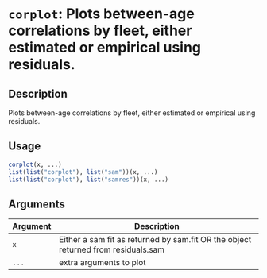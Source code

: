 # `corplot`: Plots between-age correlations by fleet, either estimated or empirical using residuals.

## Description


 Plots between-age correlations by fleet, either estimated or empirical using residuals.


## Usage

```r
corplot(x, ...)
list(list("corplot"), list("sam"))(x, ...)
list(list("corplot"), list("samres"))(x, ...)
```


## Arguments

Argument      |Description
------------- |----------------
```x```     |     Either a sam fit as returned by sam.fit OR the object returned from residuals.sam
```...```     |     extra arguments to plot


